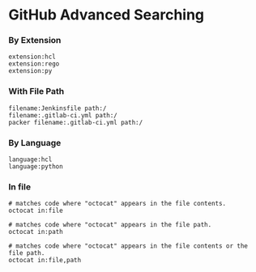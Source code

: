 # GitHub Advanced Searching

### By Extension

```
extension:hcl
extension:rego
extension:py
```

### With File Path

```
filename:Jenkinsfile path:/
filename:.gitlab-ci.yml path:/
packer filename:.gitlab-ci.yml path:/
```

### By Language

```
language:hcl
language:python
```

### In file

```
# matches code where "octocat" appears in the file contents.
octocat in:file 

# matches code where "octocat" appears in the file path.
octocat in:path

# matches code where "octocat" appears in the file contents or the file path.
octocat in:file,path
```
